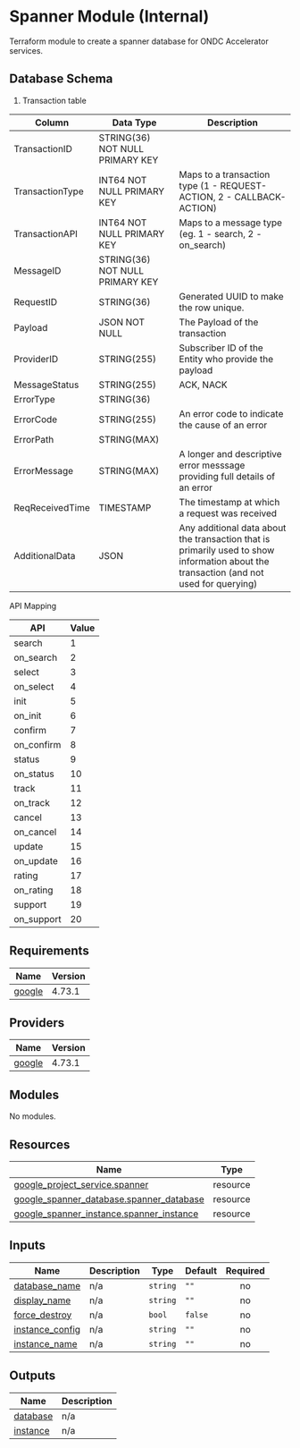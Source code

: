 # Spanner Module (Internal)

Terraform module to create a spanner database for ONDC Accelerator services. 

## Database Schema

1. Transaction table

| Column          | Data Type                       | Description                                                                                                                            |
|-----------------|---------------------------------|----------------------------------------------------------------------------------------------------------------------------------------|
| TransactionID   | STRING(36) NOT NULL PRIMARY KEY |                                                                                                                                        |
| TransactionType | INT64 NOT NULL PRIMARY KEY      | Maps to a transaction type (1 - REQUEST-ACTION, 2 - CALLBACK-ACTION)                                                                   |
| TransactionAPI  | INT64 NOT NULL PRIMARY KEY      | Maps to a message type (eg. 1 - search, 2 - on_search)                                                                                 |
| MessageID       | STRING(36) NOT NULL PRIMARY KEY |                                                                                                                                        |
| RequestID       | STRING(36)                      | Generated UUID to make the row unique.                                                                                                 |
| Payload         | JSON NOT NULL                   | The Payload of the transaction                                                                                                         |
| ProviderID      | STRING(255)                     | Subscriber ID of the Entity who provide the payload                                                                                    |
| MessageStatus   | STRING(255)                     | ACK, NACK                                                                                                                              |
| ErrorType       | STRING(36)                      |                                                                                                                                        |
| ErrorCode       | STRING(255)                     | An error code to indicate the cause of an error                                                                                        |
| ErrorPath       | STRING(MAX)                     |                                                                                                                                        |
| ErrorMessage    | STRING(MAX)                     | A longer and descriptive error messsage providing full details of an error                                                             |
| ReqReceivedTime | TIMESTAMP                       | The timestamp at which a request was received                                                                                          |
| AdditionalData  | JSON                            | Any additional data about the transaction that is primarily used to show information about the transaction (and not used for querying) |


API Mapping

| API        | Value |
|------------|-------|
| search     | 1     |
| on_search  | 2     |
| select     | 3     |
| on_select  | 4     |
| init       | 5     |
| on_init    | 6     |
| confirm    | 7     |
| on_confirm | 8     |
| status     | 9     |
| on_status  | 10    |
| track      | 11    |
| on_track   | 12    |
| cancel     | 13    |
| on_cancel  | 14    |
| update     | 15    |
| on_update  | 16    |
| rating     | 17    |
| on_rating  | 18    |
| support    | 19    |
| on_support | 20    |

<!-- BEGIN_TF_DOCS -->
## Requirements

| Name | Version |
|------|---------|
| <a name="requirement_google"></a> [google](#requirement\_google) | 4.73.1 |

## Providers

| Name | Version |
|------|---------|
| <a name="provider_google"></a> [google](#provider\_google) | 4.73.1 |

## Modules

No modules.

## Resources

| Name | Type |
|------|------|
| [google_project_service.spanner](https://registry.terraform.io/providers/hashicorp/google/4.73.1/docs/resources/project_service) | resource |
| [google_spanner_database.spanner_database](https://registry.terraform.io/providers/hashicorp/google/4.73.1/docs/resources/spanner_database) | resource |
| [google_spanner_instance.spanner_instance](https://registry.terraform.io/providers/hashicorp/google/4.73.1/docs/resources/spanner_instance) | resource |

## Inputs

| Name | Description | Type | Default | Required |
|------|-------------|------|---------|:--------:|
| <a name="input_database_name"></a> [database\_name](#input\_database\_name) | n/a | `string` | `""` | no |
| <a name="input_display_name"></a> [display\_name](#input\_display\_name) | n/a | `string` | `""` | no |
| <a name="input_force_destroy"></a> [force\_destroy](#input\_force\_destroy) | n/a | `bool` | `false` | no |
| <a name="input_instance_config"></a> [instance\_config](#input\_instance\_config) | n/a | `string` | `""` | no |
| <a name="input_instance_name"></a> [instance\_name](#input\_instance\_name) | n/a | `string` | `""` | no |

## Outputs

| Name | Description |
|------|-------------|
| <a name="output_database"></a> [database](#output\_database) | n/a |
| <a name="output_instance"></a> [instance](#output\_instance) | n/a |
<!-- END_TF_DOCS -->
